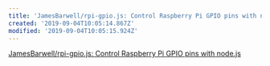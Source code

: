 ```yaml
---
title: 'JamesBarwell/rpi-gpio.js: Control Raspberry Pi GPIO pins with node.js'
created: '2019-09-04T10:05:14.867Z'
modified: '2019-09-04T10:05:15.924Z'
---
```


[JamesBarwell/rpi-gpio.js: Control Raspberry Pi GPIO pins with node.js](https://github.com/JamesBarwell/rpi-gpio.js)
